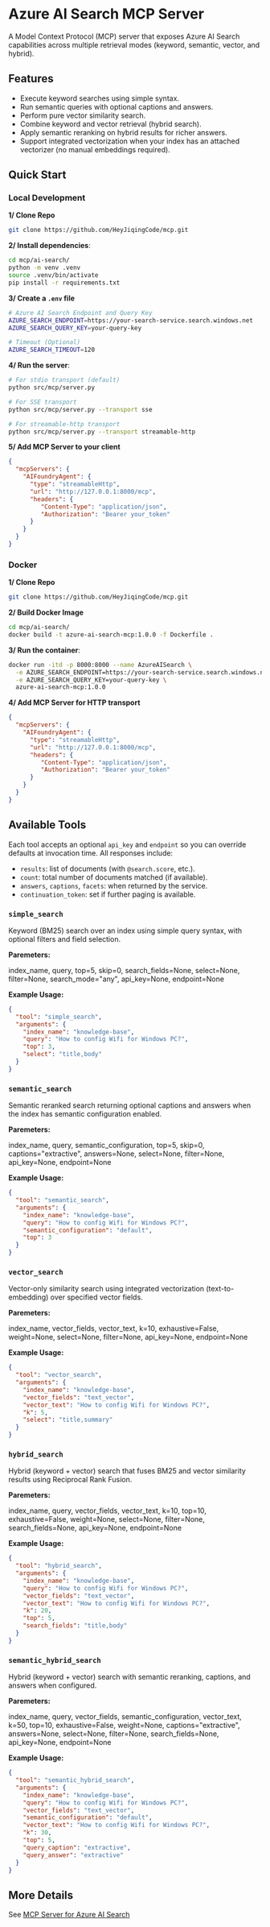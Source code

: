# Azure AI Search MCP Server

A Model Context Protocol (MCP) server that exposes Azure AI Search capabilities across multiple retrieval modes (keyword, semantic, vector, and hybrid).

## Features
- Execute keyword searches using simple syntax.
- Run semantic queries with optional captions and answers.
- Perform pure vector similarity search.
- Combine keyword and vector retrieval (hybrid search).
- Apply semantic reranking on hybrid results for richer answers.
- Support integrated vectorization when your index has an attached vectorizer (no manual embeddings required).

## Quick Start

### Local Development

**1/ Clone Repo**
```bash
git clone https://github.com/HeyJiqingCode/mcp.git
```

**2/ Install dependencies**:
```bash
cd mcp/ai-search/
python -m venv .venv
source .venv/bin/activate
pip install -r requirements.txt
```

**3/ Create a `.env` file**
```bash
# Azure AI Search Endpoint and Query Key
AZURE_SEARCH_ENDPOINT=https://your-search-service.search.windows.net
AZURE_SEARCH_QUERY_KEY=your-query-key

# Timeout (Optional)
AZURE_SEARCH_TIMEOUT=120
```

**4/ Run the server**:
```bash
# For stdio transport (default)
python src/mcp/server.py

# For SSE transport
python src/mcp/server.py --transport sse

# For streamable-http transport  
python src/mcp/server.py --transport streamable-http
```

**5/ Add MCP Server to your client**
```json
{
  "mcpServers": {
    "AIFoundryAgent": {
      "type": "streamableHttp",
      "url": "http://127.0.0.1:8000/mcp",
      "headers": {
         "Content-Type": "application/json",
         "Authorization": "Bearer your_token"
      }
    }
  }
}
```

### Docker

**1/ Clone Repo**
```bash
git clone https://github.com/HeyJiqingCode/mcp.git
```

**2/ Build Docker Image**
```bash
cd mcp/ai-search/
docker build -t azure-ai-search-mcp:1.0.0 -f Dockerfile .
```

**3/ Run the container**:
```bash
docker run -itd -p 8000:8000 --name AzureAISearch \
  -e AZURE_SEARCH_ENDPOINT=https://your-search-service.search.windows.net \
  -e AZURE_SEARCH_QUERY_KEY=your-query-key \
  azure-ai-search-mcp:1.0.0
```

**4/ Add MCP Server for HTTP transport**
```json
{
  "mcpServers": {
    "AIFoundryAgent": {
      "type": "streamableHttp",
      "url": "http://127.0.0.1:8000/mcp",
      "headers": {
         "Content-Type": "application/json",
         "Authorization": "Bearer your_token"
      }
    }
  }
}
```

## Available Tools

Each tool accepts an optional `api_key` and `endpoint` so you can override defaults at invocation time. All responses include:
- `results`: list of documents (with `@search.score`, etc.).
- `count`: total number of documents matched (if available).
- `answers`, `captions`, `facets`: when returned by the service.
- `continuation_token`: set if further paging is available.

### `simple_search`

Keyword (BM25) search over an index using simple query syntax, with optional filters and field selection.

**Paremeters:**

index_name, query, top=5, skip=0, search_fields=None, select=None, filter=None, search_mode="any", api_key=None, endpoint=None

**Example Usage:**
```json
{
  "tool": "simple_search",
  "arguments": {
    "index_name": "knowledge-base",
    "query": "How to config Wifi for Windows PC?",
    "top": 3,
    "select": "title,body"
  }
}
```

### `semantic_search`

Semantic reranked search returning optional captions and answers when the index has semantic configuration enabled.

**Paremeters:**

index_name, query, semantic_configuration, top=5, skip=0, captions="extractive", answers=None, select=None, filter=None, api_key=None, endpoint=None

**Example Usage:**

```json
{
  "tool": "semantic_search",
  "arguments": {
    "index_name": "knowledge-base",
    "query": "How to config Wifi for Windows PC?",
    "semantic_configuration": "default",
    "top": 3
  }
}
```

### `vector_search`

Vector-only similarity search using integrated vectorization (text-to-embedding) over specified vector fields.

**Paremeters:**

index_name, vector_fields, vector_text, k=10, exhaustive=False, weight=None, select=None, filter=None, api_key=None, endpoint=None

**Example Usage:**

```json
{
  "tool": "vector_search",
  "arguments": {
    "index_name": "knowledge-base",
    "vector_fields": "text_vector",
    "vector_text": "How to config Wifi for Windows PC?",
    "k": 5,
    "select": "title,summary"
  }
}
```

### `hybrid_search`

Hybrid (keyword + vector) search that fuses BM25 and vector similarity results using Reciprocal Rank Fusion.

**Paremeters:**

index_name, query, vector_fields, vector_text, k=10, top=10, exhaustive=False, weight=None, select=None, filter=None, search_fields=None, api_key=None, endpoint=None

**Example Usage:**

```json
{
  "tool": "hybrid_search",
  "arguments": {
    "index_name": "knowledge-base",
    "query": "How to config Wifi for Windows PC?",
    "vector_fields": "text_vector",
    "vector_text": "How to config Wifi for Windows PC?",
    "k": 20,
    "top": 5,
    "search_fields": "title,body"
  }
}
```

### `semantic_hybrid_search`

Hybrid (keyword + vector) search with semantic reranking, captions, and answers when configured.

**Paremeters:**

index_name, query, vector_fields, semantic_configuration, vector_text, k=50, top=10, exhaustive=False, weight=None, captions="extractive", answers=None, select=None, filter=None, search_fields=None, api_key=None, endpoint=None

**Example Usage:**

```json
{
  "tool": "semantic_hybrid_search",
  "arguments": {
    "index_name": "knowledge-base",
    "query": "How to config Wifi for Windows PC?",
    "vector_fields": "text_vector",
    "semantic_configuration": "default",
    "vector_text": "How to config Wifi for Windows PC?",
    "k": 30,
    "top": 5,
    "query_caption": "extractive",
    "query_answer": "extractive"
  }
}
```

## More Details

See [MCP Server for Azure AI Search](https://heyjiqing.notion.site/MCP-Server-for-Azure-AI-Search-294de7b6e4e8805faccad1f60cc255e2?pvs=74)